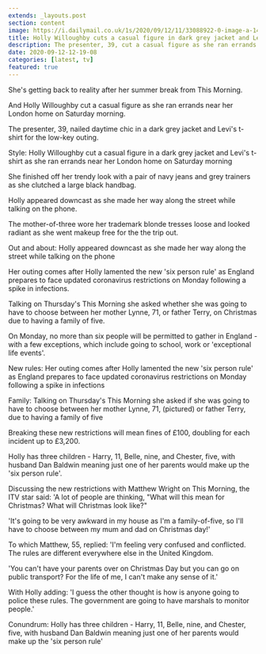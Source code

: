```yaml
---
extends: _layouts.post
section: content
image: https://i.dailymail.co.uk/1s/2020/09/12/11/33088922-0-image-a-147_1599908034963.jpg 
title: Holly Willoughby cuts a casual figure in dark grey jacket and Levis t-shirt 
description: The presenter, 39, cut a casual figure as she ran errands near her London home on Saturday morning. 
date: 2020-09-12-12-19-08 
categories: [latest, tv] 
featured: true 
--- 
```

She's getting back to reality after her summer break from This Morning.

And Holly Willoughby cut a casual figure as she ran errands near her London home on Saturday morning. 

The presenter, 39, nailed daytime chic in a dark grey jacket and Levi's t-shirt for the low-key outing. 

Style: Holly Willoughby cut a casual figure in a dark grey jacket and Levi's t-shirt as she ran errands near her London home on Saturday morning

She finished off her trendy look with a pair of navy jeans and grey trainers as she clutched a large black handbag.

Holly appeared downcast as she made her way along the street while talking on the phone.

The mother-of-three wore her trademark blonde tresses loose and looked radiant as she went makeup free for the the trip out.

Out and about: Holly appeared downcast as she made her way along the street while talking on the phone

Her outing comes after Holly lamented the new 'six person rule' as England prepares to face updated coronavirus restrictions on Monday following a spike in infections.

Talking on Thursday's This Morning she asked whether she was going to have to choose between her mother Lynne, 71, or father Terry, on Christmas due to having a family of five.  

On Monday, no more than six people will be permitted to gather in England - with a few exceptions, which include going to school, work or 'exceptional life events'.  

New rules: Her outing comes after Holly lamented the new 'six person rule' as England prepares to face updated coronavirus restrictions on Monday following a spike in infections

Family: Talking on Thursday's This Morning she asked if she was going to have to choose between her mother Lynne, 71, (pictured) or father Terry, due to having a family of five

Breaking these new restrictions will mean fines of £100, doubling for each incident up to £3,200. 

Holly has three children - Harry, 11, Belle, nine, and Chester, five, with husband Dan Baldwin meaning just one of her parents would make up the 'six person rule'. 

Discussing the new restrictions with Matthew Wright on This Morning, the ITV star said: 'A lot of people are thinking, "What will this mean for Christmas? What will Christmas look like?"

'It's going to be very awkward in my house as I'm a family-of-five, so I'll have to choose between my mum and dad on Christmas day!'  

To which Matthew, 55, replied: 'I'm feeling very confused and conflicted. The rules are different everywhere else in the United Kingdom. 

'You can't have your parents over on Christmas Day but you can go on public transport? For the life of me, I can't make any sense of it.'

With Holly adding: 'I guess the other thought is how is anyone going to police these rules. The government are going to have marshals to monitor people.'

Conundrum: Holly has three children - Harry, 11, Belle, nine, and Chester, five, with husband Dan Baldwin meaning just one of her parents would make up the 'six person rule'

